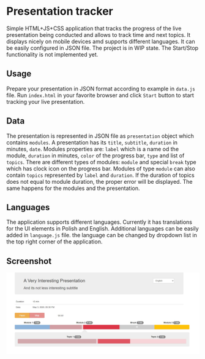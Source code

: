 Presentation tracker
====================

Simple HTML+JS+CSS application that tracks the progress of the live presentation being conducted and allows to track time and next topics.
It displays nicely on mobile devices amd supports different languages.
It can be easily configured in JSON file.
The project is in WIP state. The Start/Stop functionality is not implemented yet.

Usage
-----
Prepare your presentation in JSON format according to example in `data.js` file.
Run `index.html` in your favorite browser and click `Start` button to start tracking your live presentation.

Data
----
The presentation is represented in JSON file as `presentation` object which contains `modules`.
A presentation has its `title`, `subtitle`, `duration` in minutes, `date`.
Modules properties are: `label` which is a name od the module, `duration` in minutes, `color` of the progress bar, `type` and list of `topics`.
There are different types of modules: `module` and special `break` type which has clock icon on the progress bar.
Modules of type `module` can also contain `topics` represented by `label` and `duration`.
If the duration of topics does not equal to module duration, the proper error will be displayed. The same happens for the modules and the presentation.

Languages
---------
The application supports different languages. Currently it has translations for the UI elements in Polish and English.
Additional languages can be easily added in `language.js` file. the language can be changed by dropdown list in the top right corner of the application.

Screenshot
----------
![screenshot](screenshot.jpg)
